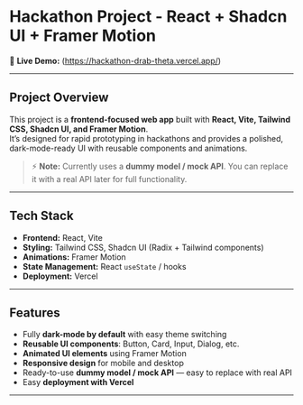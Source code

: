 # Hackathon Project - React + Shadcn UI + Framer Motion

🚀 **Live Demo:** (https://hackathon-drab-theta.vercel.app/)

---

## Project Overview

This project is a **frontend-focused web app** built with **React, Vite, Tailwind CSS, Shadcn UI, and Framer Motion**.  
It’s designed for rapid prototyping in hackathons and provides a polished, dark-mode-ready UI with reusable components and animations.

> ⚡ **Note:** Currently uses a **dummy model / mock API**. You can replace it with a real API later for full functionality.

---

## Tech Stack

- **Frontend:** React, Vite  
- **Styling:** Tailwind CSS, Shadcn UI (Radix + Tailwind components)  
- **Animations:** Framer Motion  
- **State Management:** React `useState` / hooks  
- **Deployment:** Vercel  

---

## Features

- Fully **dark-mode by default** with easy theme switching  
- **Reusable UI components**: Button, Card, Input, Dialog, etc.  
- **Animated UI elements** using Framer Motion  
- **Responsive design** for mobile and desktop  
- Ready-to-use **dummy model / mock API** — easy to replace with real API  
- Easy **deployment with Vercel**  

---



